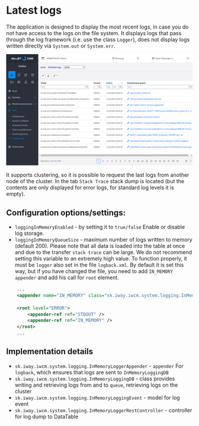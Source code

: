 # Latest logs

The application is designed to display the most recent logs, in case you do not have access to the logs on the file system. It displays logs that pass through the log framework (i.e. use the class `Logger`), does not display logs written directly via `System.out` or `System.err`.

![](memory-logging.png)

It supports clustering, so it is possible to request the last logs from another node of the cluster. In the tab `Stack Trace` stack dump is located (but the contents are only displayed for error logs, for standard log levels it is empty).

## Configuration options/settings:
- `loggingInMemoryEnabled` - by setting it to `true/false` Enable or disable log storage.
- `loggingInMemoryQueueSize` - maximum number of logs written to memory (default 200). Please note that all data is loaded into the table at once and due to the transfer `stack trace` can be large. We do not recommend setting this variable to an extremely high value.
To function properly, it must be `logger` also set in the file `logback.xml`. By default it is set this way, but if you have changed the file, you need to add `IN_MEMORY appender` and add his call for `root` element.

```xml
    ...
    <appender name="IN_MEMORY" class="sk.iway.iwcm.system.logging.InMemoryLoggerAppender" />

    <root level="ERROR">
        <appender-ref ref="STDOUT" />
        <appender-ref ref="IN_MEMORY" />
    </root>
    ...
```

## Implementation details

- `sk.iway.iwcm.system.logging.InMemoryLoggerAppender` - `appender` For `logback`, which ensures that logs are sent to `InMemoryLoggingDB`
- `sk.iway.iwcm.system.logging.InMemoryLoggingDB` - class provides writing and retrieving logs from and to `queue`, retrieving logs on the cluster
- `sk.iway.iwcm.system.logging.InMemoryLoggingEvent` - model for log event
- `sk.iway.iwcm.system.logging.InMemoryLoggerRestController` - controller for log dump to DataTable
